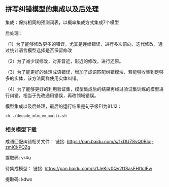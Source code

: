 
## 拼写纠错模型的集成以及后处理

集成：保持相同的预测词表，以概率集成方式集成7个模型

后处理：

（1）为了能够修改更多的错误，尤其是连续错误，进行多次前向，迭代修改，通过统计语言模型选择是否保留修改

（2）为了减少误修改，对非音近，形近的修改，进行还原。

（3）为了能更好的处理成语错误，增加了成语匹配纠错模块，若能够收集到足够多的实体，该方法同样使用实体纠错。

（4）为了能够更好的利用验证集，模型集成后的结果再经过验证集训练的模型进行纠错，相当于先改通用错误，再改领域错误。


模型集成以及后处理，最后的运行结果是句子级F1为81.12：

`
sh ./decode_mlm_em_multi.sh
`

### 相关模型下载

成语匹配纠错相关文件：
链接: https://pan.baidu.com/s/1xDUZ8vQ0Bloj-zmICkPQZg

提取码: vr4u


待集成模型：
链接: https://pan.baidu.com/s/1JeKrv0Qv2t1SasEHI1rJEw

提取码: kdwx 
